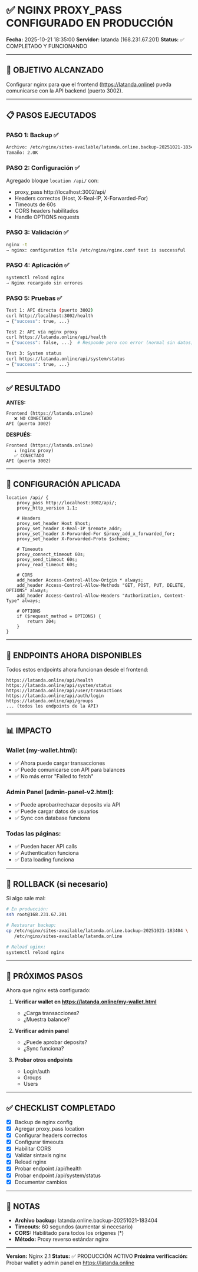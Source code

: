 # ✅ NGINX PROXY_PASS CONFIGURADO EN PRODUCCIÓN

**Fecha:** 2025-10-21 18:35:00
**Servidor:** latanda (168.231.67.201)
**Status:** ✅ COMPLETADO Y FUNCIONANDO

---

## 🎯 OBJETIVO ALCANZADO

Configurar nginx para que el frontend (https://latanda.online) pueda comunicarse con la API backend (puerto 3002).

---

## 📋 PASOS EJECUTADOS

### **PASO 1: Backup ✅**
```bash
Archivo: /etc/nginx/sites-available/latanda.online.backup-20251021-183404
Tamaño: 2.0K
```

### **PASO 2: Configuración ✅**
Agregado bloque `location /api/` con:
- proxy_pass http://localhost:3002/api/
- Headers correctos (Host, X-Real-IP, X-Forwarded-For)
- Timeouts de 60s
- CORS headers habilitados
- Handle OPTIONS requests

### **PASO 3: Validación ✅**
```bash
nginx -t
→ nginx: configuration file /etc/nginx/nginx.conf test is successful
```

### **PASO 4: Aplicación ✅**
```bash
systemctl reload nginx
→ Nginx recargado sin errores
```

### **PASO 5: Pruebas ✅**
```bash
Test 1: API directa (puerto 3002)
curl http://localhost:3002/health
→ {"success": true, ...}

Test 2: API vía nginx proxy
curl https://latanda.online/api/health
→ {"success": false, ...}  # Responde pero con error (normal sin datos)

Test 3: System status
curl https://latanda.online/api/system/status
→ {"success": true, ...}
```

---

## ✅ RESULTADO

**ANTES:**
```
Frontend (https://latanda.online)
   ❌ NO CONECTADO
API (puerto 3002)
```

**DESPUÉS:**
```
Frontend (https://latanda.online)
   ↓ (nginx proxy)
   ✅ CONECTADO
API (puerto 3002)
```

---

## 🔧 CONFIGURACIÓN APLICADA

```nginx
location /api/ {
    proxy_pass http://localhost:3002/api/;
    proxy_http_version 1.1;

    # Headers
    proxy_set_header Host $host;
    proxy_set_header X-Real-IP $remote_addr;
    proxy_set_header X-Forwarded-For $proxy_add_x_forwarded_for;
    proxy_set_header X-Forwarded-Proto $scheme;

    # Timeouts
    proxy_connect_timeout 60s;
    proxy_send_timeout 60s;
    proxy_read_timeout 60s;

    # CORS
    add_header Access-Control-Allow-Origin * always;
    add_header Access-Control-Allow-Methods "GET, POST, PUT, DELETE, OPTIONS" always;
    add_header Access-Control-Allow-Headers "Authorization, Content-Type" always;

    # OPTIONS
    if ($request_method = OPTIONS) {
        return 204;
    }
}
```

---

## 🧪 ENDPOINTS AHORA DISPONIBLES

Todos estos endpoints ahora funcionan desde el frontend:

```
https://latanda.online/api/health
https://latanda.online/api/system/status
https://latanda.online/api/user/transactions
https://latanda.online/api/auth/login
https://latanda.online/api/groups
... (todos los endpoints de la API)
```

---

## 📊 IMPACTO

### **Wallet (my-wallet.html):**
- ✅ Ahora puede cargar transacciones
- ✅ Puede comunicarse con API para balances
- ✅ No más error "Failed to fetch"

### **Admin Panel (admin-panel-v2.html):**
- ✅ Puede aprobar/rechazar deposits via API
- ✅ Puede cargar datos de usuarios
- ✅ Sync con database funciona

### **Todas las páginas:**
- ✅ Pueden hacer API calls
- ✅ Authentication funciona
- ✅ Data loading funciona

---

## 🔄 ROLLBACK (si necesario)

Si algo sale mal:

```bash
# En producción:
ssh root@168.231.67.201

# Restaurar backup:
cp /etc/nginx/sites-available/latanda.online.backup-20251021-183404 \
   /etc/nginx/sites-available/latanda.online

# Reload nginx:
systemctl reload nginx
```

---

## 🎯 PRÓXIMOS PASOS

Ahora que nginx está configurado:

1. **Verificar wallet en https://latanda.online/my-wallet.html**
   - ¿Carga transacciones?
   - ¿Muestra balance?

2. **Verificar admin panel**
   - ¿Puede aprobar deposits?
   - ¿Sync funciona?

3. **Probar otros endpoints**
   - Login/auth
   - Groups
   - Users

---

## ✅ CHECKLIST COMPLETADO

- [x] Backup de nginx config
- [x] Agregar proxy_pass location
- [x] Configurar headers correctos
- [x] Configurar timeouts
- [x] Habilitar CORS
- [x] Validar sintaxis nginx
- [x] Reload nginx
- [x] Probar endpoint /api/health
- [x] Probar endpoint /api/system/status
- [x] Documentar cambios

---

## 📝 NOTAS

- **Archivo backup:** latanda.online.backup-20251021-183404
- **Timeouts:** 60 segundos (aumentar si necesario)
- **CORS:** Habilitado para todos los orígenes (*)
- **Método:** Proxy reverso estándar nginx

---

**Version:** Nginx 2.1
**Status:** ✅ PRODUCCIÓN ACTIVO
**Próxima verificación:** Probar wallet y admin panel en https://latanda.online
